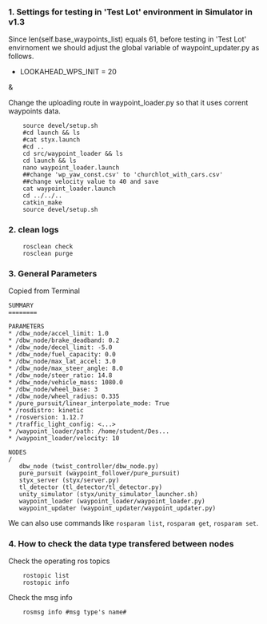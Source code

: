 ### 1. Settings for testing in 'Test Lot' environment in Simulator in v1.3

Since len(self.base_waypoints_list) equals 61, before testing in 'Test Lot' envirnoment we should adjust the global variable of waypoint_updater.py as follows.

* LOOKAHEAD_WPS_INIT = 20

&

Change the uploading route in waypoint_loader.py so that it uses corrent waypoints data.
```    
    source devel/setup.sh
    #cd launch && ls
    #cat styx.launch
    #cd ..
    cd src/waypoint_loader && ls
    cd launch && ls
    nano waypoint_loader.launch
    ##change 'wp_yaw_const.csv' to 'churchlot_with_cars.csv'
    ##change velocity value to 40 and save
    cat waypoint_loader.launch
    cd ../../..
    catkin_make
    source devel/setup.sh
```

### 2. clean logs
```
    rosclean check
    rosclean purge
```

### 3. General Parameters
Copied from Terminal 

    SUMMARY
    ========

    PARAMETERS
    * /dbw_node/accel_limit: 1.0
    * /dbw_node/brake_deadband: 0.2
    * /dbw_node/decel_limit: -5.0
    * /dbw_node/fuel_capacity: 0.0
    * /dbw_node/max_lat_accel: 3.0
    * /dbw_node/max_steer_angle: 8.0
    * /dbw_node/steer_ratio: 14.8
    * /dbw_node/vehicle_mass: 1080.0
    * /dbw_node/wheel_base: 3
    * /dbw_node/wheel_radius: 0.335
    * /pure_pursuit/linear_interpolate_mode: True
    * /rosdistro: kinetic
    * /rosversion: 1.12.7
    * /traffic_light_config: <...>
    * /waypoint_loader/path: /home/student/Des...
    * /waypoint_loader/velocity: 10

    NODES
    /
       dbw_node (twist_controller/dbw_node.py)
       pure_pursuit (waypoint_follower/pure_pursuit)
       styx_server (styx/server.py)
       tl_detector (tl_detector/tl_detector.py)
       unity_simulator (styx/unity_simulator_launcher.sh)
       waypoint_loader (waypoint_loader/waypoint_loader.py)
       waypoint_updater (waypoint_updater/waypoint_updater.py)

We can also use commands like `rosparam list`, `rosparam get`, `rosparam set`.

### 4. How to check the data type transfered between nodes
Check the operating ros topics
```
    rostopic list
    rostopic info
```
Check the msg info
```
    rosmsg info #msg type's name#
```
